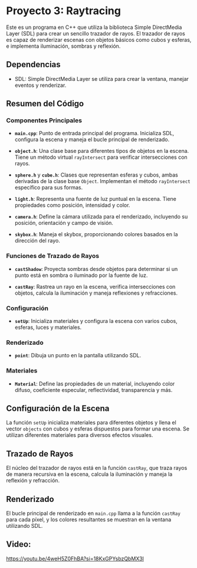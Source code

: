 # Proyecto 3: Raytracing

Este es un programa en C++ que utiliza la biblioteca Simple DirectMedia Layer (SDL) para crear un sencillo trazador de rayos. El trazador de rayos es capaz de renderizar escenas con objetos básicos como cubos y esferas, e implementa iluminación, sombras y reflexión.

## Dependencias

- SDL: Simple DirectMedia Layer se utiliza para crear la ventana, manejar eventos y renderizar.

## Resumen del Código

### Componentes Principales

- **`main.cpp`**: Punto de entrada principal del programa. Inicializa SDL, configura la escena y maneja el bucle principal de renderizado.

- **`object.h`**: Una clase base para diferentes tipos de objetos en la escena. Tiene un método virtual `rayIntersect` para verificar intersecciones con rayos.

- **`sphere.h`** y **`cube.h`**: Clases que representan esferas y cubos, ambas derivadas de la clase base `Object`. Implementan el método `rayIntersect` específico para sus formas.

- **`light.h`**: Representa una fuente de luz puntual en la escena. Tiene propiedades como posición, intensidad y color.

- **`camera.h`**: Define la cámara utilizada para el renderizado, incluyendo su posición, orientación y campo de visión.

- **`skybox.h`**: Maneja el skybox, proporcionando colores basados en la dirección del rayo.

### Funciones de Trazado de Rayos

- **`castShadow`**: Proyecta sombras desde objetos para determinar si un punto está en sombra o iluminado por la fuente de luz.

- **`castRay`**: Rastrea un rayo en la escena, verifica intersecciones con objetos, calcula la iluminación y maneja reflexiones y refracciones.

### Configuración

- **`setUp`**: Inicializa materiales y configura la escena con varios cubos, esferas, luces y materiales.

### Renderizado

- **`point`**: Dibuja un punto en la pantalla utilizando SDL.

### Materiales

- **`Material`**: Define las propiedades de un material, incluyendo color difuso, coeficiente especular, reflectividad, transparencia y más.

## Configuración de la Escena

La función `setUp` inicializa materiales para diferentes objetos y llena el vector `objects` con cubos y esferas dispuestos para formar una escena. Se utilizan diferentes materiales para diversos efectos visuales.

## Trazado de Rayos

El núcleo del trazador de rayos está en la función `castRay`, que traza rayos de manera recursiva en la escena, calcula la iluminación y maneja la reflexión y refracción.

## Renderizado

El bucle principal de renderizado en `main.cpp` llama a la función `castRay` para cada píxel, y los colores resultantes se muestran en la ventana utilizando SDL.

## Video:
https://youtu.be/4weH5Z0FhBA?si=18KxGPYsbzQbMX3I
